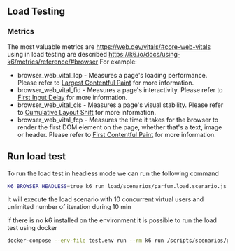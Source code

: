 ## Load Testing

### Metrics
The most valuable metrics are https://web.dev/vitals/#core-web-vitals using in load testing are described https://k6.io/docs/using-k6/metrics/reference/#browser
For example:
* browser_web_vital_lcp - Measures a page's loading performance. Please refer to [Largest Contentful Paint](https://web.dev/lcp/) for more information.
* browser_web_vital_fid - Measures a page's interactivity. Please refer to [First Input Delay](https://web.dev/fid/) for more information.
* browser_web_vital_cls - Measures a page's visual stability. Please refer to [Cumulative Layout Shift](https://web.dev/cls/) for more information.
* browser_web_vital_fcp - Measures the time it takes for the browser to render the first DOM element on the page, whether that's a text, image or header. Please refer to [First Contentful Paint](https://web.dev/fcp/) for more information.

## Run load test
To run the load test in headless mode we can run the following command
```sh
K6_BROWSER_HEADLESS=true k6 run load/scenarios/parfum.load.scenario.js --vus 10 --duration 10m
```

It will execute the load scenario with 10 concurrent virtual users and unlimited number of iteration during 10 min

if there is no k6 installed on the environment it is possible to run the load test using docker
```sh
docker-compose --env-file test.env run --rm k6 run /scripts/scenarios/parfum.load.scenario.js --vus 10 --duration 10m
```
